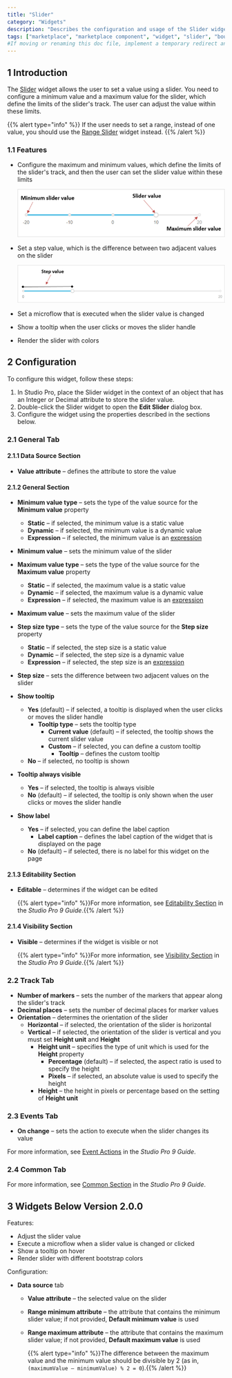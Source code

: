 ```yaml
---
title: "Slider"
category: "Widgets"
description: "Describes the configuration and usage of the Slider widget, which is available in the Mendix Marketplace."
tags: ["marketplace", "marketplace component", "widget", "slider", "bound", "platform support"]
#If moving or renaming this doc file, implement a temporary redirect and let the respective team know they should update the URL in the product. See Mapping to Products for more details.
---
```


## 1 Introduction

The [Slider](https://marketplace.mendix.com/link/component/48786/) widget allows the user to set a value using a slider. You need to configure a minimum value and a maximum value for the slider, which define the limits of the slider's track. The user can adjust the value within these limits.

{{% alert type="info" %}}
If the user needs to set a range, instead of one value, you should use the [Range Slider](range-slider) widget instead.
{{% /alert %}}

### 1.1 Features

- Configure the maximum and minimum values, which define the limits of the slider's track, and then the user can set the slider value within these limits

  ![](attachments/slider/slider1.png)

- Set a step value, which is the difference between two adjacent values on the slider

  ![](attachments/slider/slider2.png)

- Set a microflow that is executed when the slider value is changed
- Show a tooltip when the user clicks or moves the slider handle
- Render the slider with colors

## 2 Configuration

To configure this widget, follow these steps:

1. In Studio Pro, place the Slider widget in the context of an object that has an Integer or Decimal attribute to store the slider value.
2. Double-click the Slider widget to open the **Edit Slider** dialog box.
3. Configure the widget using the properties described in the sections below.

### 2.1 General Tab

#### 2.1.1 Data Source Section

- **Value attribute** – defines the attribute to store the value

#### 2.1.2 General Section

- **Minimum value type** – sets the type of the value source for the **Minimum value** property

  - **Static** – if selected, the minimum value is a static value
  - **Dynamic** – if selected, the minimum value is a dynamic value
  - **Expression** – if selected, the minimum value is an [expression](/refguide/expressions)
- **Minimum value** – sets the minimum value of the slider
- **Maximum value type** – sets the type of the value source for the **Maximum value** property

  - **Static** – if selected, the maximum value is a static value
  - **Dynamic** – if selected, the maximum value is a dynamic value
  - **Expression** – if selected, the maximum value is an [expression](/refguide/expressions)
- **Maximum value** – sets the maximum value of the slider

- **Step size type** – sets the type of the value source for the **Step size** property
  - **Static** – if selected, the step size is a static value
  - **Dynamic** – if selected, the step size is a dynamic value
  - **Expression** – if selected, the step size is an [expression](/refguide/expressions)
- **Step size** – sets the difference between two adjacent values on the slider
- **Show tooltip**
  - **Yes** (default) – if selected, a tooltip is displayed when the user clicks or moves the slider handle
    - **Tooltip type** – sets the tooltip type
      - **Current value** (default) – if selected, the tooltip shows the current slider value
      - **Custom** – if selected, you can define a custom tooltip
        - **Tooltip** – defines the custom tooltip
  - **No** – if selected, no tooltip is shown
- **Tooltip always visible**
  - **Yes** –  if selected, the tooltip is always visible
  - **No** (default) – if selected, the tooltip is only shown when the user clicks or moves the slider handle
- **Show label** 
  - **Yes** – if selected, you can define the label caption
    - **Label caption** – defines the label caption of the widget that is displayed on the page
  - **No** (default) – if selected, there is no label for this widget on the page

#### 2.1.3 Editability Section

- **Editable** – determines if the widget can be edited

  {{% alert type="info" %}}For more information, see [Editability Section](/refguide/common-widget-properties#editability) in the *Studio Pro 9 Guide*.{{% /alert %}}

#### 2.1.4 Visibility Section

- **Visible** – determines if the widget is visible or not

  {{% alert type="info" %}}For more information, see [Visibility Section](/refguide/common-widget-properties#visibility-properties) in the *Studio Pro 9 Guide*.{{% /alert %}}

### 2.2 Track Tab

- **Number of markers** – sets the number of the markers that appear along the slider's track
- **Decimal places** – sets the number of decimal places for marker values
- **Orientation** – determines the orientation of the slider
  - **Horizontal** – if selected, the orientation of the slider is horizontal
  - **Vertical** – if selected, the orientation of the slider is vertical and you must set **Height unit** and **Height**
    - **Height unit** – specifies the type of unit which is used for the **Height** property
      - **Percentage** (default) – if selected, the aspect ratio is used to specify the height
      - **Pixels** – if selected, an absolute value is used to specify the height
    - **Height** – the height in pixels or percentage based on the setting of **Height unit**

### 2.3 Events Tab

- **On change** – sets the action to execute when the slider changes its value

For more information, see [Event Actions](/refguide/on-click-event#actions) in the *Studio Pro 9 Guide*.

### 2.4 Common Tab

For more information, see [Common Section](/refguide/common-widget-properties#common-properties) in the *Studio Pro 9 Guide*.

## 3 Widgets Below Version 2.0.0

Features:

* Adjust the slider value
* Execute a microflow when a slider value is changed or clicked
* Show a tooltip on hover
* Render slider with different bootstrap colors

Configuration:

* **Data source** tab
  * **Value attribute** – the selected value on the slider
  * **Range minimum attribute** – the attribute that contains the minimum slider value; if not provided, **Default minimum value** is used
  * **Range maximum attribute** – the attribute that contains the maximum slider value; if not provided, **Default maximum value** is used

    {{% alert type="info" %}}The difference between the maximum value and the minimum value should be divisible by 2 (as in, `(maximumValue – minimumValue) % 2 = 0`).{{% /alert %}}
